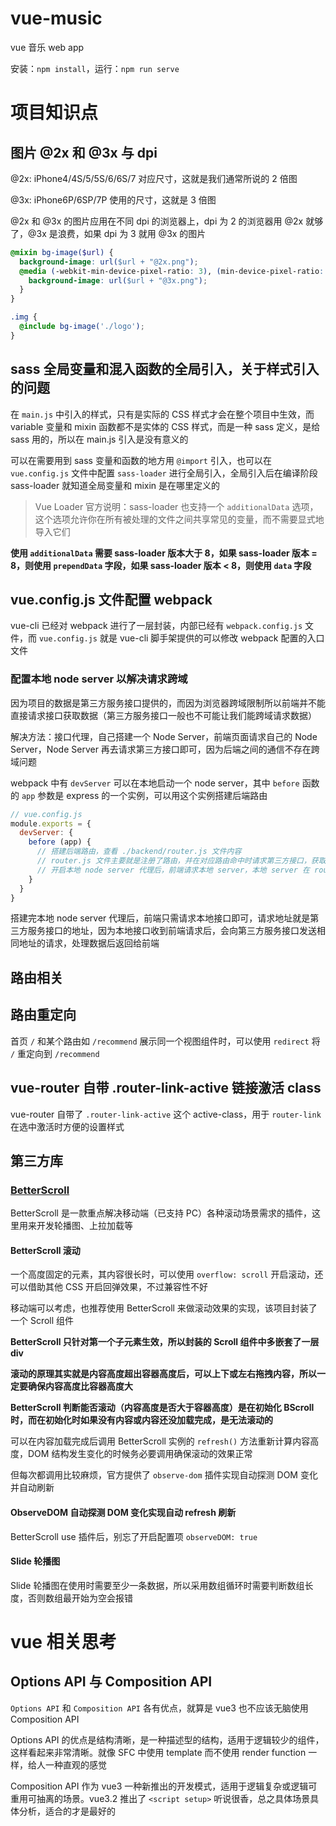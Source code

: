 # vue-music

vue 音乐 web app

安装：`npm install`，运行：`npm run serve`

# 项目知识点

## 图片 @2x 和 @3x 与 dpi

@2x: iPhone4/4S/5/5S/6/6S/7 对应尺寸，这就是我们通常所说的 2 倍图

@3x: iPhone6P/6SP/7P 使用的尺寸，这就是 3 倍图

@2x 和 @3x 的图片应用在不同 dpi 的浏览器上，dpi 为 2 的浏览器用 @2x 就够了，@3x 是浪费，如果 dpi 为 3 就用 @3x 的图片

```scss
@mixin bg-image($url) {
  background-image: url($url + "@2x.png");
  @media (-webkit-min-device-pixel-ratio: 3), (min-device-pixel-ratio: 3) {
    background-image: url($url + "@3x.png");
  }
}
```

```scss
.img {
  @include bg-image('./logo');
}
```



## sass 全局变量和混入函数的全局引入，关于样式引入的问题

在 `main.js` 中引入的样式，只有是实际的 CSS 样式才会在整个项目中生效，而 variable 变量和 mixin 函数都不是实体的 CSS 样式，而是一种 sass 定义，是给 sass 用的，所以在 main.js 引入是没有意义的

可以在需要用到 sass 变量和函数的地方用 `@import` 引入，也可以在 `vue.config.js` 文件中配置 `sass-loader` 进行全局引入，全局引入后在编译阶段 sass-loader 就知道全局变量和 mixin 是在哪里定义的

> Vue Loader 官方说明：sass-loader 也支持一个 `additionalData` 选项，这个选项允许你在所有被处理的文件之间共享常见的变量，而不需要显式地导入它们

**使用 `additionalData` 需要 sass-loader 版本大于 8，如果 sass-loader 版本 = 8，则使用 `prependData` 字段，如果 sass-loader 版本 < 8，则使用 `data` 字段**



## vue.config.js 文件配置 webpack

vue-cli 已经对 webpack 进行了一层封装，内部已经有 `webpack.config.js` 文件，而 `vue.config.js` 就是 vue-cli 脚手架提供的可以修改 webpack 配置的入口文件

### 配置本地 node server 以解决请求跨域

因为项目的数据是第三方服务接口提供的，而因为浏览器跨域限制所以前端并不能直接请求接口获取数据（第三方服务接口一般也不可能让我们能跨域请求数据）

解决方法：接口代理，自己搭建一个 Node Server，前端页面请求自己的 Node Server，Node Server 再去请求第三方接口即可，因为后端之间的通信不存在跨域问题

webpack 中有 `devServer` 可以在本地启动一个 node server，其中 `before` 函数的 `app` 参数是 express 的一个实例，可以用这个实例搭建后端路由

```js
// vue.config.js
module.exports = {
  devServer: {
    before (app) {
      // 搭建后端路由，查看 ./backend/router.js 文件内容
      // router.js 文件主要就是注册了路由，并在对应路由命中时请求第三方接口，获取第三方接口数据后处理为前端所需数据并返回
      // 开启本地 node server 代理后，前端请求本地 server，本地 server 在 router.js 中注册的路由被前端请求命中后就会向对应的第三方接口发起请求，获取数据后判断并处理为前端所需的格式，最后返回给前端
    }
  }
}
```

搭建完本地 node server 代理后，前端只需请求本地接口即可，请求地址就是第三方服务接口的地址，因为本地接口收到前端请求后，会向第三方服务接口发送相同地址的请求，处理数据后返回给前端



## 路由相关

## 路由重定向

首页 `/` 和某个路由如 `/recommend` 展示同一个视图组件时，可以使用 `redirect` 将 `/` 重定向到 `/recommend`

## vue-router 自带 .router-link-active 链接激活 class

vue-router 自带了 `.router-link-active` 这个 active-class，用于 `router-link` 在选中激活时方便的设置样式



## 第三方库

### [BetterScroll](https://better-scroll.github.io/docs/zh-CN/guide/)

BetterScroll 是一款重点解决移动端（已支持 PC）各种滚动场景需求的插件，这里用来开发轮播图、上拉加载等

#### BetterScroll 滚动

一个高度固定的元素，其内容很长时，可以使用 `overflow: scroll` 开启滚动，还可以借助其他 CSS 开启回弹效果，不过兼容性不好

移动端可以考虑，也推荐使用 BetterScroll 来做滚动效果的实现，该项目封装了一个 Scroll 组件

**BetterScroll 只针对第一个子元素生效，所以封装的 Scroll 组件中多嵌套了一层 div**

**滚动的原理其实就是内容高度超出容器高度后，可以上下或左右拖拽内容，所以一定要确保内容高度比容器高度大**

**BetterScroll 判断能否滚动（内容高度是否大于容器高度）是在初始化 BScroll 时，而在初始化时如果没有内容或内容还没加载完成，是无法滚动的**

可以在内容加载完成后调用 BetterScroll 实例的 `refresh()` 方法重新计算内容高度，DOM 结构发生变化的时候务必要调用确保滚动的效果正常

但每次都调用比较麻烦，官方提供了 `observe-dom` 插件实现自动探测 DOM 变化并自动刷新

#### ObserveDOM 自动探测 DOM 变化实现自动 refresh 刷新

BetterScroll use 插件后，别忘了开启配置项 `observeDOM: true`

#### Slide 轮播图

Slide 轮播图在使用时需要至少一条数据，所以采用数组循环时需要判断数组长度，否则数组最开始为空会报错





# vue 相关思考

## Options API 与 Composition API

`Options API` 和 `Composition API` 各有优点，就算是 vue3 也不应该无脑使用 Composition API

Options API 的优点是结构清晰，是一种描述型的结构，适用于逻辑较少的组件，这样看起来非常清晰。就像 SFC 中使用 template 而不使用 render function 一样，给人一种直观的感觉

Composition API 作为 vue3 一种新推出的开发模式，适用于逻辑复杂或逻辑可重用可抽离的场景。vue3.2 推出了 `<script setup>` 听说很香，总之具体场景具体分析，适合的才是最好的












